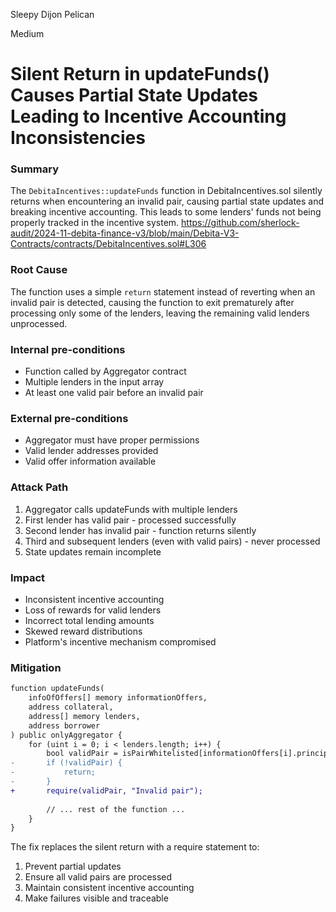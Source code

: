 Sleepy Dijon Pelican

Medium

# Silent Return in updateFunds() Causes Partial State Updates Leading to Incentive Accounting Inconsistencies

### Summary
The `DebitaIncentives::updateFunds` function in DebitaIncentives.sol silently returns when encountering an invalid pair, causing partial state updates and breaking incentive accounting. This leads to some lenders' funds not being properly tracked in the incentive system.
https://github.com/sherlock-audit/2024-11-debita-finance-v3/blob/main/Debita-V3-Contracts/contracts/DebitaIncentives.sol#L306

### Root Cause
The function uses a simple `return` statement instead of reverting when an invalid pair is detected, causing the function to exit prematurely after processing only some of the lenders, leaving the remaining valid lenders unprocessed.

### Internal pre-conditions
- Function called by Aggregator contract
- Multiple lenders in the input array
- At least one valid pair before an invalid pair

### External pre-conditions
- Aggregator must have proper permissions
- Valid lender addresses provided
- Valid offer information available

### Attack Path
1. Aggregator calls updateFunds with multiple lenders
2. First lender has valid pair - processed successfully
3. Second lender has invalid pair - function returns silently
4. Third and subsequent lenders (even with valid pairs) - never processed
5. State updates remain incomplete

### Impact
- Inconsistent incentive accounting
- Loss of rewards for valid lenders
- Incorrect total lending amounts
- Skewed reward distributions
- Platform's incentive mechanism compromised



### Mitigation
```diff
function updateFunds(
    infoOfOffers[] memory informationOffers,
    address collateral,
    address[] memory lenders,
    address borrower
) public onlyAggregator {
    for (uint i = 0; i < lenders.length; i++) {
        bool validPair = isPairWhitelisted[informationOffers[i].principle][collateral];
-       if (!validPair) {
-           return;
-       }
+       require(validPair, "Invalid pair");
        
        // ... rest of the function ...
    }
}
```

The fix replaces the silent return with a require statement to:
1. Prevent partial updates
2. Ensure all valid pairs are processed
3. Maintain consistent incentive accounting
4. Make failures visible and traceable
